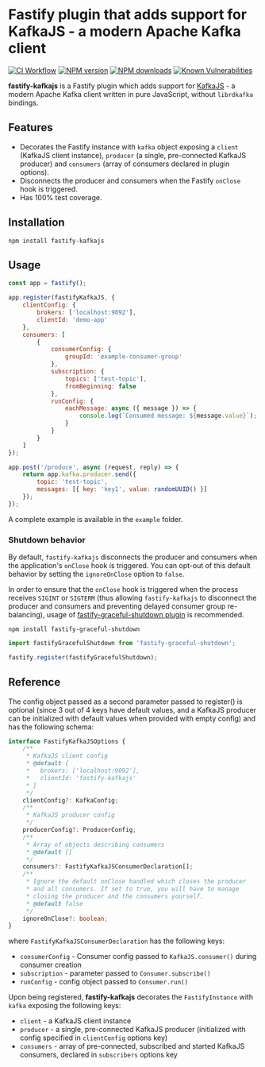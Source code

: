 # Fastify plugin that adds support for KafkaJS - a modern Apache Kafka client

[![CI Workflow](https://github.com/kffl/fastify-kafkajs/actions/workflows/ci.yml/badge.svg)](https://github.com/kffl/fastify-kafkajs/actions/workflows/ci.yml)
[![NPM version](https://img.shields.io/npm/v/fastify-kafkajs.svg?style=flat)](https://www.npmjs.com/package/fastify-kafkajs)
[![NPM downloads](https://img.shields.io/npm/dm/fastify-kafkajs.svg?style=flat)](https://www.npmjs.com/package/fastify-kafkajs)
[![Known Vulnerabilities](https://snyk.io/test/github/kffl/fastify-kafkajs/badge.svg)](https://snyk.io/test/github/kffl/fastify-kafkajs)

**fastify-kafkajs** is a Fastify plugin which adds support for [KafkaJS](https://kafka.js.org/) - a modern Apache Kafka client written in pure JavaScript, without `librdkafka` bindings.

## Features

- Decorates the Fastify instance with `kafka` object exposing a `client` (KafkaJS client instance), `producer` (a single, pre-connected KafkaJS producer) and `consumers` (array of consumers declared in plugin options).
- Disconnects the producer and consumers when the Fastify `onClose` hook is triggered.
- Has 100% test coverage.

## Installation

```
npm install fastify-kafkajs
```

## Usage

```javascript
const app = fastify();

app.register(fastifyKafkaJS, {
    clientConfig: {
        brokers: ['localhost:9092'],
        clientId: 'demo-app'
    },
    consumers: [
        {
            consumerConfig: {
                groupId: 'example-consumer-group'
            },
            subscription: {
                topics: ['test-topic'],
                fromBeginning: false
            },
            runConfig: {
                eachMessage: async ({ message }) => {
                    console.log(`Consumed message: ${message.value}`);
                }
            }
        }
    ]
});

app.post('/produce', async (request, reply) => {
    return app.kafka.producer.send({
        topic: 'test-topic',
        messages: [{ key: 'key1', value: randomUUID() }]
    });
});
```

A complete example is available in the `example` folder.

### Shutdown behavior

By default, `fastify-kafkajs` disconnects the producer and consumers when the application's `onClose` hook is triggered. You can opt-out of this default behavior by setting the `ignoreOnClose` option to `false`.

In order to ensure that the `onClose` hook is triggered  when the process receives `SIGINT` or `SIGTERM` (thus allowing `fastify-kafkajs` to disconnect the producer and consumers and preventing delayed consumer group re-balancing), usage of [fastify-graceful-shutdown plugin](https://github.com/hemerajs/fastify-graceful-shutdown) is recommended.

```
npm install fastify-graceful-shutdown
```

```typescript
import fastifyGracefulShutdown from 'fastify-graceful-shutdown';

fastify.register(fastifyGracefulShutdown);
```


## Reference

The config object passed as a second parameter passed to register() is optional (since 3 out of 4 keys have default values, and a KafkaJS producer can be initialized with default values when provided with empty config) and has the following schema:

```typescript
interface FastifyKafkaJSOptions {
    /**
     * KafkaJS client config
     * @default {
     *   brokers: ['localhost:9092'],
     *   clientId: 'fastify-kafkajs'
     * }
     */
    clientConfig?: KafkaConfig;
    /**
     * KafkaJS producer config
     */
    producerConfig?: ProducerConfig;
    /**
     * Array of objects describing consumers
     * @default []
     */
    consumers?: FastifyKafkaJSConsumerDeclaration[];
    /**
     * Ignore the default onClose handled which closes the producer
     * and all consumers. If set to true, you will have to manage
     * closing the producer and the consumers yourself.
     * @default false
     */
    ignoreOnClose?: boolean;
}
```

where `FastifyKafkaJSConsumerDeclaration` has the following keys:

- `consumerConfig` - Consumer config passed to `KafkaJS.consumer()` during consumer creation
- `subscription` - parameter passed to `Consumer.subscribe()`
- `runConfig` - config object passed to `Consumer.run()`

Upon being registered, **fastify-kafkajs** decorates the `FastifyInstance` with `kafka` exposing the following keys:

- `client` - a KafkaJS client instance
- `producer` - a single, pre-connected KafkaJS producer (initialized with config specified in `clientConfig` options key)
- `consumers` - array of pre-connected, subscribed and started KafkaJS consumers, declared in `subscribers` options key